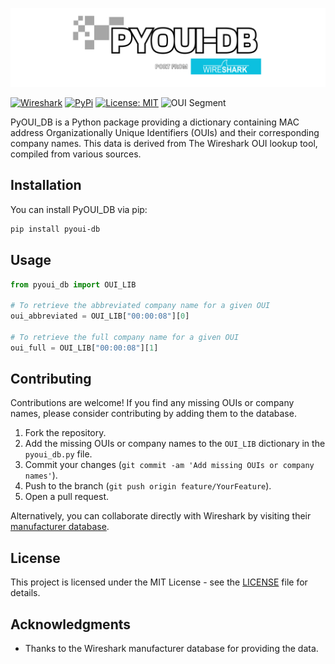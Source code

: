 ![Logo](/logo/logo.png)

[![Wireshark](https://img.shields.io/badge/From-WireShark-blue.svg)](https://www.wireshark.org/tools/oui-lookup.html)
[![PyPi](https://img.shields.io/badge/PyPi-Available-green.svg)](https://opensource.org/licenses/MIT)
[![License: MIT](https://img.shields.io/badge/License-MIT-yellow.svg)](LICENSE)
![OUI Segment](https://img.shields.io/badge/Available_OUI-50337-red.svg)

PyOUI_DB is a Python package providing a dictionary containing MAC address Organizationally Unique Identifiers (OUIs) and their corresponding company names. This data is derived from The Wireshark OUI lookup tool, compiled from various sources.

## Installation

You can install PyOUI_DB via pip:

```bash
pip install pyoui-db
```

## Usage

```python
from pyoui_db import OUI_LIB

# To retrieve the abbreviated company name for a given OUI
oui_abbreviated = OUI_LIB["00:00:08"][0]

# To retrieve the full company name for a given OUI
oui_full = OUI_LIB["00:00:08"][1]
```

## Contributing

Contributions are welcome! If you find any missing OUIs or company names, please consider contributing by adding them to the database.

1. Fork the repository.
2. Add the missing OUIs or company names to the `OUI_LIB` dictionary in the `pyoui_db.py` file.
3. Commit your changes (`git commit -am 'Add missing OUIs or company names'`).
4. Push to the branch (`git push origin feature/YourFeature`).
5. Open a pull request.

Alternatively, you can collaborate directly with Wireshark by visiting their [manufacturer database](https://wiresharkfoundation.org/donate/).


## License

This project is licensed under the MIT License - see the [LICENSE](LICENSE) file for details.

## Acknowledgments

- Thanks to the Wireshark manufacturer database for providing the data.
